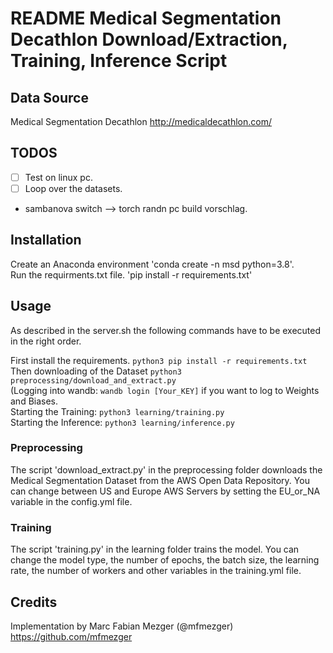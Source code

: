 # README Medical Segmentation Decathlon Download/Extraction, Training, Inference Script

## Data Source

Medical Segmentation Decathlon http://medicaldecathlon.com/

## TODOS

- [ ] Test on linux pc.
- [ ] Loop over the datasets.
-  sambanova switch --> torch randn
 pc build vorschlag.

## Installation

Create an Anaconda environment 'conda create -n msd python=3.8'.  
Run the requirments.txt file. 'pip install -r requirements.txt'

## Usage

As described in the server.sh the following commands have to be executed in the right order.

First install the requirements. `python3 pip install -r requirements.txt`
Then downloading of the Dataset `python3 preprocessing/download_and_extract.py`  
(Logging into wandb: `wandb login [Your_KEY]` if you want to log to Weights and Biases.  
Starting the Training: `python3 learning/training.py`  
Starting the Inference: `python3 learning/inference.py`

### Preprocessing

The script 'download_extract.py' in the preprocessing folder downloads the Medical Segmentation Dataset from the AWS
Open Data Repository. You can change between US and Europe AWS Servers by setting the EU_or_NA variable in the
config.yml file.

### Training

The script 'training.py' in the learning folder trains the model. You can change the model type, the number of epochs,
the batch size, the learning rate, the number of workers and other variables in the training.yml file.

## Credits

Implementation by Marc Fabian Mezger (@mfmezger) https://github.com/mfmezger
